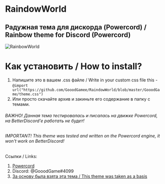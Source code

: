 #  **RaindowWorld**
## Радужная тема для дискорда (Powercord) / Rainbow theme for Discord (Powercord)

![RainbowWorld](https://i.imgur.com/8IYxbJ2.png)

# Как установить / How to install?

1) Напишите это в вашем .css файле / Write in your custom css file this - `@import url("https://github.com/GooodGamee/RaindowWorld/blob/master/GooodGame/theme.css")`
2) Или просто скачайте архив и закиньте его содержание в папку с темами.

###### ВАЖНО! Данная тема тестировалась и писалась на движке Powercord, на BetterDiscord'e работать не будет!
###### IMPORTANT! This theme was tested and written on the Powercord engine, it won't work on BetterDiscord!

Ссылки / Links:
1. [Powercord](https://powercord.dev)
2. Discord: @GooodGame#4099
3. [За основу была взята эта тема / This theme was taken as a basis](https://github.com/qAndroidGit/rounded-dark-theme)
